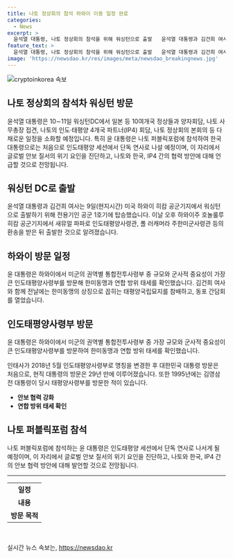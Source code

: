 ```yaml
---
title: 나토 정상회의 참석 하와이 이동 일정 완료
categories:
  - News
excerpt: >
  윤석열 대통령, 나토 정상회의 참석을 위해 워싱턴으로 출발   윤석열 대통령과 김건희 여사가 나토 정상회의 참석을 위해 미국으로 향하는 공군 1호기에 탑승했다. 윤 대통령은 이동 중에도 미군의 권역별 통합전투사령부를 방문해 한미동맹과 연합 방위 태세를 확인했다. 나토 퍼블릭포럼에서 단독 연사를 할 예정으로, 글로벌 안보 질서와 협력 방안에 대해 언급할 것으로 보인다.
feature_text: >
  윤석열 대통령, 나토 정상회의 참석을 위해 워싱턴으로 출발   윤석열 대통령과 김건희 여사가 나토 정상회의 참석을 위해 미국으로 향하는 공군 1호기에 탑승했다. 윤 대통령은 이동 중에도 미군의 권역별 통합전투사령부를 방문해 한미동맹과 연합 방위 태세를 확인했다. 나토 퍼블릭포럼에서 단독 연사를 할 예정으로, 글로벌 안보 질서와 협력 방안에 대해 언급할 것으로 보인다.
image: 'https://newsdao.kr/res/images/meta/newsdao_breakingnews.jpg'
---
```


<p><img src="https://newsdao.kr/res/images/meta/newsdao_breakingnews.jpg" alt="cryptoinkorea 속보" /></p>

<h2 data-ke-size="size26">나토 정상회의 참석차 워싱턴 방문</h2>

<p data-ke-size="size16">윤석열 대통령은 10∼11일 워싱턴DC에서 일본 등 10여개국 정상들과 양자회담, 나토 사무총장 접견, 나토의 인도·태평양 4개국 파트너(IP4) 회담, 나토 정상회의 본회의 등 다채로운 일정을 소화할 예정입니다. 특히 윤 대통령은 나토 퍼블릭포럼에 참석하여 한국 대통령으로는 처음으로 인도태평양 세션에서 단독 연사로 나설 예정이며, 이 자리에서 글로벌 안보 질서의 위기 요인을 진단하고, 나토와 한국, IP4 간의 협력 방안에 대해 언급할 것으로 전망됩니다.</p>

<h2 data-ke-size="size26">워싱턴 DC로 출발</h2>

<p data-ke-size="size16">윤석열 대통령과 김건희 여사는 9일(현지시간) 미국 하와이 히캄 공군기지에서 워싱턴으로 출발하기 위해 전용기인 공군 1호기에 탑승했습니다. 이날 오후 하와이주 호놀룰루 히캄 공군기지에서 새뮤얼 파파로 인도태평양사령관, 폴 러캐머라 주한미군사령관 등의 환송을 받은 뒤 출발한 것으로 알려졌습니다.</p>

<h2 data-ke-size="size26">하와이 방문 일정</h2>

<p data-ke-size="size16">윤 대통령은 하와이에서 미군의 권역별 통합전투사령부 중 규모와 군사적 중요성이 가장 큰 인도태평양사령부를 방문해 한미동맹과 연합 방위 태세를 확인했습니다. 김건희 여사와 함께 전날에는 한미동맹의 상징으로 꼽히는 태평양국립묘지를 참배하고, 동포 간담회를 열었습니다.</p>

<h2 data-ke-size="size26">인도태평양사령부 방문</h2>

<p data-ke-size="size16">윤 대통령은 하와이에서 미군의 권역별 통합전투사령부 중 가장 규모와 군사적 중요성이 큰 인도태평양사령부를 방문하여 한미동맹과 연합 방위 태세를 확인했습니다.</p>

<p data-ke-size="size16">인태사가 2018년 5월 인도태평양사령부로 명칭을 변경한 후 대한민국 대통령 방문은 처음으로, 현직 대통령의 방문은 29년 만에 이루어졌습니다. 또한 1995년에는 김영삼 전 대통령이 당시 태평양사령부를 방문한 적이 있습니다.</p>

<ul>
<li><b>안보 협력 강화</b></li>
<li><b>연합 방위 태세 확인</b></li>
</ul>

<h2 data-ke-size="size26">나토 퍼블릭포럼 참석</h2>

<p data-ke-size="size16">나토 퍼블릭포럼에 참석하는 윤 대통령은 인도태평양 세션에서 단독 연사로 나서게 될 예정이며, 이 자리에서 글로벌 안보 질서의 위기 요인을 진단하고, 나토와 한국, IP4 간의 안보 협력 방안에 대해 발언할 것으로 전망됩니다.</p>

<hr>

<table>
<tbody>
<tr>
<td style="text-align: center; height: 17px;"><b>일정</b></td>
</tr>
<tr>
<td style="text-align: center; height: 17px;"><b>내용</b></td>
</tr>
<tr>
<td style="text-align: center; height: 17px;"><b>방문 목적</b></td>
</tr>
</tbody>
</table>

<p data-ke-size="size16">&nbsp;</p>
실시간 뉴스 속보는, <a href="https://newsdao.kr" rel="dofollow">https://newsdao.kr</a>


